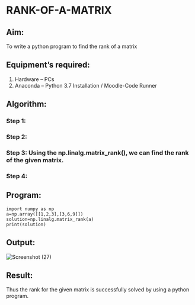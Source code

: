 # RANK-OF-A-MATRIX
## Aim:
To write a python program to find the rank of a matrix
## Equipment’s required:
1. 	Hardware – PCs
2. 	Anaconda – Python 3.7 Installation / Moodle-Code Runner
## Algorithm:
### Step 1: 
### Step 2: 
### Step 3: Using the np.linalg.matrix_rank(), we can find the rank of the given matrix.
### Step 4: 
## Program:
```
import numpy as np
a=np.array([[1,2,3],[3,6,9]])
solution=np.linalg.matrix_rank(a)
print(solution)
```
## Output:
![Screenshot (27)](https://github.com/user-attachments/assets/69f6c7a9-39d2-4508-8922-88deb978353d)

## Result:
Thus the rank for the given matrix is successfully solved by  using a python program.

